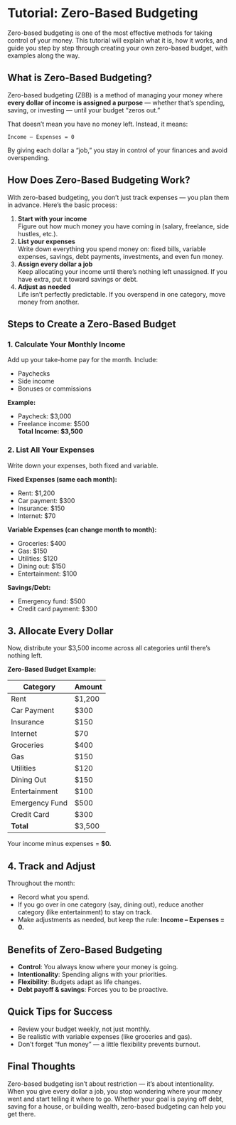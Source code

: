 # Tutorial: Zero-Based Budgeting

Zero-based budgeting is one of the most effective methods for taking control of your money. 
This tutorial will explain what it is, how it works, and guide you step by step through 
creating your own zero-based budget, with examples along the way.

## What is Zero-Based Budgeting?

Zero-based budgeting (ZBB) is a method of managing your money where 
**every dollar of income is assigned a purpose** — whether that’s spending, saving, or investing —
until your budget “zeros out.”

That doesn’t mean you have no money left. Instead, it means:

```
Income – Expenses = 0
```

By giving each dollar a “job,” you stay in control of your finances and avoid overspending.

## How Does Zero-Based Budgeting Work?

With zero-based budgeting, you don’t just track expenses — you plan them in advance. 
Here’s the basic process:

1. **Start with your income**  
    Figure out how much money you have coming in (salary, freelance, side hustles, etc.).
2. **List your expenses**  
    Write down everything you spend money on: fixed bills, variable expenses, savings, debt payments, investments, and even fun money.
3. **Assign every dollar a job**  
    Keep allocating your income until there’s nothing left unassigned. If you have extra, put it toward savings or debt.
4. **Adjust as needed**  
    Life isn’t perfectly predictable. If you overspend in one category, move money from another.

## Steps to Create a Zero-Based Budget

### 1\. Calculate Your Monthly Income

Add up your take-home pay for the month. Include:

- Paychecks
- Side income
- Bonuses or commissions

**Example:**

- Paycheck: $3,000
- Freelance income: $500  
    **Total Income: $3,500**

### 2\. List All Your Expenses

Write down your expenses, both fixed and variable.

**Fixed Expenses (same each month):**

- Rent: $1,200
- Car payment: $300
- Insurance: $150
- Internet: $70

**Variable Expenses (can change month to month):**

- Groceries: $400
- Gas: $150
- Utilities: $120
- Dining out: $150
- Entertainment: $100

**Savings/Debt:**

- Emergency fund: $500
- Credit card payment: $300

## 3\. Allocate Every Dollar

Now, distribute your $3,500 income across all categories until there’s nothing left.

**Zero-Based Budget Example:**

| **Category** | **Amount** |
| --- | --- |
| Rent | $1,200 |
| Car Payment | $300 |
| Insurance | $150 |
| Internet | $70 |
| Groceries | $400 |
| Gas | $150 |
| Utilities | $120 |
| Dining Out | $150 |
| Entertainment | $100 |
| Emergency Fund | $500 |
| Credit Card | $300 |
| **Total** | $3,500 |

Your income minus expenses = **$0.**

## 4\. Track and Adjust

Throughout the month:

- Record what you spend.
- If you go over in one category (say, dining out), reduce another category (like entertainment) to stay on track.
- Make adjustments as needed, but keep the rule: **Income – Expenses = 0.**

## Benefits of Zero-Based Budgeting

- **Control**: You always know where your money is going.
- **Intentionality**: Spending aligns with your priorities.
- **Flexibility**: Budgets adapt as life changes.
- **Debt payoff & savings**: Forces you to be proactive.

## Quick Tips for Success

- Review your budget weekly, not just monthly.
- Be realistic with variable expenses (like groceries and gas).
- Don’t forget “fun money” — a little flexibility prevents burnout.

## Final Thoughts

Zero-based budgeting isn’t about restriction — it’s about intentionality. 
When you give every dollar a job, you stop wondering where your money went 
and start telling it where to go. Whether your goal is paying off debt, saving 
for a house, or building wealth, zero-based budgeting can help you get there.
